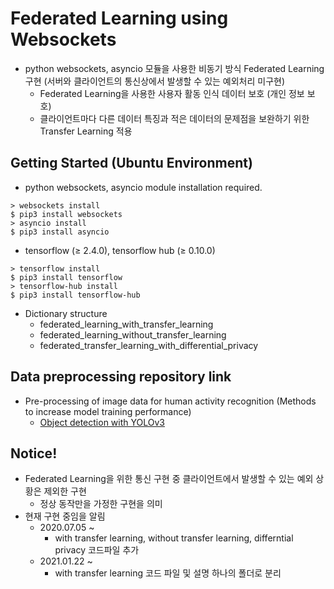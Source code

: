# Federated Learning using Websockets
- python websockets, asyncio 모듈을 사용한 비동기 방식 Federated Learning 구현 (서버와 클라이언트의 통신상에서 발생할 수 있는 예외처리 미구현)
  - Federated Learning을 사용한 사용자 활동 인식 데이터 보호 (개인 정보 보호)
  - 클라이언트마다 다른 데이터 특징과 적은 데이터의 문제점을 보완하기 위한 Transfer Learning 적용

## Getting Started (Ubuntu Environment)
- python websockets, asyncio module installation required.
```
> websockets install
$ pip3 install websockets
> asyncio install
$ pip3 install asyncio
```
- tensorflow (≥ 2.4.0), tensorflow hub (≥ 0.10.0)
```
> tensorflow install
$ pip3 install tensorflow
> tensorflow-hub install
$ pip3 install tensorflow-hub
```

- Dictionary structure
  - federated_learning_with_transfer_learning
  - federated_learning_without_transfer_learning
  - federated_transfer_learning_with_differential_privacy

## Data preprocessing repository link
- Pre-processing of image data for human activity recognition (Methods to increase model training performance)
  - [Object detection with YOLOv3](https://github.com/HwangDongJun/object-detection-with-YOLOv3)
  
## Notice!
- Federated Learning을 위한 통신 구현 중 클라이언트에서 발생할 수 있는 예외 상황은 제외한 구현
  - 정상 동작만을 가정한 구현을 의미
- 현재 구현 중임을 알림
  - 2020.07.05 ~
    - with transfer learning, without transfer learning, differntial privacy 코드파일 추가
  - 2021.01.22 ~
    - with transfer learning 코드 파일 및 설명 하나의 폴더로 분리

